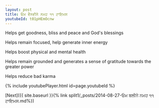 ```yaml
---
layout: post
title: ਓਮ ਵੈਨਵੀਨੇ ਨਮਹ ੧੧ ਟਾਇਮਸ
youtubeId: t01pHEmOcnw
---
```

 
 
Helps get goodness, bliss and peace and God's blessings
 
Helps remain focused, help generate inner energy 
 
Helps boost physical and mental health 
 
Helps remain grounded and generates a sense of gratitude towards the greater power 
 
Helps reduce bad karma
 
 
 
 


{% include youtubePlayer.html id=page.youtubeId %}
 
[Next]({{ site.baseurl }}{% link  split1/_posts/2014-08-27-ਓਮ ਬਲੀਨੇ ਨਮਹ ੧੧ ਟਾਇਮਸ.md%})
 
